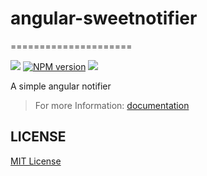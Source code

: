# angular-sweetnotifier #
=====================

![](http://img.shields.io/badge/bower_module-v2.0.0-green.svg)
[![NPM version][npm-image]][npm-url]
![][david-url]

A simple angular notifier


>For more Information: [documentation](http://leftstick.github.io/angular-sweetnotifier/)


## LICENSE ##

[MIT License](https://raw.githubusercontent.com/leftstick/angular-sweetnotifier/master/LICENSE)


[npm-url]: https://npmjs.org/package/fe-interview
[npm-image]: https://badge.fury.io/js/fe-interview.png
[david-url]: https://david-dm.org/leftstick/fe-interview.png
